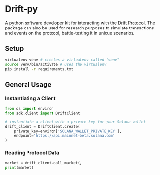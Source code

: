 # Drift-py

A python software developer kit for interacting with the [Drift Protocol](https://www.drift.trade/). The package can
also be used for research purposes to simulate transactions and events on the protocol, battle-testing it in 
unique scenarios.

## Setup
```sh
virtualenv venv # creates a virtualenv called "venv"
source venv/bin/activate # uses the virtualenv
pip install -r requirements.txt
```
## General Usage
### Instantiating a Client

```py
from os import environ
from sdk.client import DriftClient

# instantiate a client with a private key for your Solana wallet
drift_client = DriftClient.create(
	private_key=environ['SOLANA_WALLET_PRIVATE_KEY'],
	endpoint='https://api.mainnet-beta.solana.com'
)
```
### Reading Protocol Data

```python
market = drift_client.call_market(,
print(market)
```
